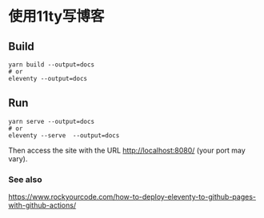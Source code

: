 # 使用11ty写博客

## Build
```
yarn build --output=docs
# or
eleventy --output=docs
```

## Run
```
yarn serve --output=docs
# or
eleventy --serve  --output=docs
```


Then access the site with the URL [http://localhost:8080/](http://localhost:8080/) (your port may vary).

### See also

https://www.rockyourcode.com/how-to-deploy-eleventy-to-github-pages-with-github-actions/
